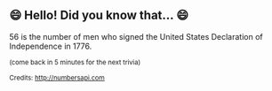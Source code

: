 ## 😄 Hello! Did you know that... 😄
56 is the number of men who signed the United States Declaration of Independence in 1776.

<sup>(come back in 5 minutes for the next trivia)</sup>


<sup>Credits: http://numbersapi.com</sup>
